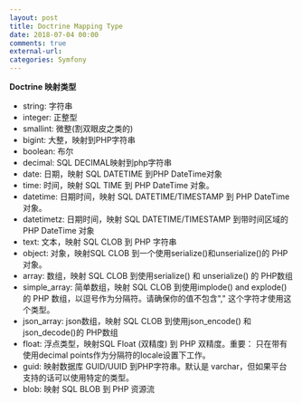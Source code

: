 ```yaml
---
layout: post
title: Doctrine Mapping Type
date: 2018-07-04 00:00
comments: true
external-url:
categories: Symfony
---
```


**Doctrine 映射类型**

- string: 字符串
- integer: 正整型
- smallint: 微整(割双眼皮之类的)
- bigint: 大整，映射到PHP字符串
- boolean: 布尔
- decimal: SQL DECIMAL映射到php字符串
- date: 日期，映射 SQL DATETIME 到PHP DateTime对象
- time: 时间，映射 SQL TIME 到 PHP DateTime 对象。
- datetime: 日期时间，映射 SQL DATETIME/TIMESTAMP 到 PHP DateTime 对象。
- datetimetz: 日期时间，映射 SQL DATETIME/TIMESTAMP 到带时间区域的 PHP DateTime 对象
- text: 文本，映射 SQL CLOB 到 PHP 字符串
- object: 对象，映射SQL CLOB 到一个使用serialize()和unserialize()的 PHP 对象。
- array: 数组，映射 SQL CLOB 到使用serialize() 和 unserialize() 的 PHP数组
- simple_array: 简单数组，映射 SQL CLOB 到使用implode() and explode()的 PHP 数组，以逗号作为分隔符。请确保你的值不包含"," 这个字符才使用这个类型。
- json_array: json数组，映射 SQL CLOB 到使用json_encode() 和 json_decode()的 PHP数组
- float: 浮点类型，映射SQL Float (双精度) 到 PHP 双精度。重要： 只在带有使用decimal points作为分隔符的locale设置下工作。
- guid: 映射数据库 GUID/UUID 到PHP字符串。默认是 varchar，但如果平台支持的话可以使用特定的类型。
- blob: 映射 SQL BLOB 到 PHP 资源流
